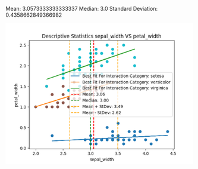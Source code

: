 Mean: 3.0573333333333337 
Median: 3.0 
Standard Deviation: 0.4358662849366982 

![Visualization](output/visualization.png)
